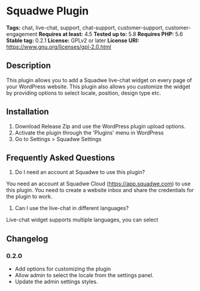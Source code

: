 # Squadwe Plugin #

**Tags:** chat, live-chat, support, chat-support, customer-support, customer-engagement
**Requires at least:** 4.5
**Tested up to:** 5.8
**Requires PHP:** 5.6
**Stable tag:** 0.2.1
**License:** GPLv2 or later
**License URI:** https://www.gnu.org/licenses/gpl-2.0.html

## Description ##

This plugin allows you to add a Squadwe live-chat widget on every page of your WordPress website. This plugin also allows you customize the widget by providing options to select locale, position, design type etc.

## Installation ##

1. Download Release Zip and use the WordPress plugin upload options.
2. Activate the plugin through the 'Plugins' menu in WordPress
3. Go to Settings > Squadwe Settings

## Frequently Asked Questions ##

1. Do I need an account at Squadwe to use this plugin?

You need an account at Squadwe Cloud (https://app.squadwe.com) to use this plugin. You need to create a website inbox and share the credentials for the plugin to work.

1. Can I use the live-chat in different languages?

Live-chat widget supports multiple languages, you can select

## Changelog ##

### 0.2.0 ###
- Add options for customizing the plugin
- Allow admin to select the locale from the settings panel.
- Update the admin settings styles.

